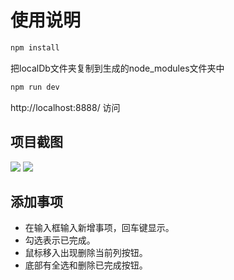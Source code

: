 # 使用说明

```jsx
npm install
```
把localDb文件夹复制到生成的node_modules文件夹中

```jsx
npm run dev
```
http://localhost:8888/ 访问


## 项目截图
![](http://img.hb.aicdn.com/2c1f4973314b8d409e2ddea80c1e334c747941874579-2hqPu0_fw658)
![](http://img.hb.aicdn.com/341fdca17948434be479e7557e1017ddff1025362d5d9-zjw9bX_fw658)


## 添加事项
- 在输入框输入新增事项，回车键显示。
- 勾选表示已完成。
- 鼠标移入出现删除当前列按钮。
- 底部有全选和删除已完成按钮。
